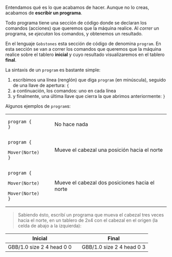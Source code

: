 Entendamos qué es lo que acabamos de hacer. Aunque no lo creas, acabamos de **escribir un programa**.

Todo programa tiene una sección de código donde se declaran los comandos (acciones) que queremos que la máquina realice. Al *correr* un programa, se *ejecutan* los comandos, y obtenemos un resultado. 

En el lenguaje `Gobstones` esta sección de código de denomina `program`. En esta sección se van a correr los comandos que queremos que la máquina realice sobre el tablero **inicial** y cuyo resultado visualizaremos en el tablero **final**.

La sintaxis de un `program` es bastante simple:

1. escribimos una línea (renglón) que diga `program` (en minúscula), seguido de una llave de apertura: `{`
1. a continuación, los comandos: uno en cada línea
1. y finalmente, una última llave que cierra la que abrimos anteriormente: `}`

Algunos ejemplos de `program`s:

<table class= "table" style="width:100%">
  <tbody>
  <tr>
    <td style="text-align: left">  
      <pre class="highlight gobstones"><code><span class="kr">program </span>{
}</code></pre>
    </td>
    <td style="text-align: center"><i class="fa fa-arrow-right"></i></td> 
    <td style="text-align: left">
No hace nada
    </td>
  </tr>
  <tr>
    <td style="text-align: left">  
      <pre class="highlight gobstones"><code><span class="kr">program </span>{
  Mover(Norte)
}</code></pre>
    </td>
    <td style="text-align: center"><i class="fa fa-arrow-right"></i></td> 
    <td style="text-align: left">
Mueve el cabezal una posición hacia el norte
    </td>
  </tr>
  <tr>
    <td style="text-align: left">  
      <pre class="highlight gobstones"><code><span class="kr">program </span>{
  Mover(Norte)
  Mover(Norte)
}</code></pre>
    </td>
    <td style="text-align: center"><i class="fa fa-arrow-right"></i></td> 
    <td style="text-align: left">
Mueve el cabezal dos posiciones hacia el norte
    </td>
  </tr>
  <tbody>
</table>



> Sabiendo ésto, escribí un programa que mueva el cabezal tres veces hacia el norte, en un tablero de 2x4 con el cabezal en el origen (la celda de abajo a la izquierda):

<table class= "table" style="width:100%">
  <thead>
  <tr>
    <th style="text-align: center">Inicial</th>
    <th style="text-align: center"></th> 
    <th style="text-align: center">Final</th>
  </tr>
  </thead>
  <tbody>
  <tr>
    <td style="text-align: center">  
      <gs-board>
        GBB/1.0
        size 2 4
        head 0 0
      </gs-board>
    </td>
    <td style="text-align: center"><i class="fa fa-arrow-right"></i></td> 
    <td style="text-align: center">
      <gs-board>
        GBB/1.0
        size 2 4
        head 0 3
      </gs-board>
    </td>
  </tr>
  <tbody>
</table>
